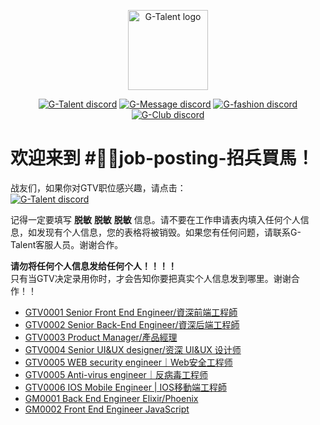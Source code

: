 <p align="center">
    <img width="128" src="https://cdn.discordapp.com/icons/722949830200000574/9a27cf49917a67376ba4ac5b29c5265c.png?size=128" alt="G-Talent logo">
</p>
<p align="center">
      <a href="https://discord.com/channels/722949830200000574/"><img src="https://img.shields.io/badge/discord-join-black" alt="G-Talent discord"></a>
      <a href="https://discord.com/channels/730052930547482686/"><img src="https://img.shields.io/badge/discord-G_Message-green" alt="G-Message discord"></a>
      <a href="https://discord.com/channels/731732731565703279/"><img src="https://img.shields.io/badge/discord-G_Fashion-blue" alt="G-fashion discord"></a>
      <a href="https://discord.com/channels/731732762708672602/"><img src="https://img.shields.io/badge/discord-G_Club-yellow" alt="G-Club discord"></a>
</p>

# 欢迎来到 #🐎🐎job-posting-招兵買馬！

战友们，如果你对GTV职位感兴趣，请点击：   
<a href="https://discord.com/channels/722949830200000574/723334876027289601"><img src="https://img.shields.io/badge/discord-apply--for--job-green?logo=discord&style=for-the-badge" alt="G-Talent discord"></a>   
  
记得一定要填写 **脱敏** **脱敏** **脱敏** 信息。请不要在工作申请表内填入任何个人信息，如发现有个人信息，您的表格将被销毁。如果您有任何问题，请联系G-Talent客服人员。谢谢合作。
   
**请勿将任何个人信息发给任何个人！！！！**   
只有当GTV决定录用你时，才会告知你要把真实个人信息发到哪里。谢谢合作！！
         
- [GTV0001 Senior Front End Engineer/資深前端工程師](https://github.com/gtalent-community/jobs/tree/master/jobs/Senior_Front_End_Engineer_GTV0001.md)   
- [GTV0002 Senior Back-End Engineer/資深后端工程師](https://github.com/gtalent-community/jobs/tree/master/jobs/Senior_Back_End_Engineer_GTV0002.md)  
- [GTV0003 Product Manager/產品經理](https://github.com/gtalent-community/jobs/tree/master/jobs/Product_Manager_GTV0003.md)  
- [GTV0004 Senior UI&UX designer/资深 UI&UX 设计师](https://github.com/gtalent-community/jobs/tree/master/jobs/Senior_UIUX_designer_GTV0004.md)  
- [GTV0005 WEB security engineer｜Web安全⼯程师](https://github.com/gtalent-community/jobs/tree/master/jobs/WEB_Secturity_Engineer_GTV0005.md)  
- [GTV0005 Anti-virus engineer｜反病毒⼯程师](https://github.com/gtalent-community/jobs/tree/master/jobs/WEB_Anti_virus_Engineer_GTV0005.md)  
- [GTV0006 IOS Mobile Engineer | IOS移動端⼯程師](https://github.com/gtalent-community/jobs/tree/master/jobs/IOS_Mobile_Engineer_GTV0006.md)  
- [GM0001 Back End Engineer Elixir/Phoenix](https://github.com/gtalent-community/jobs/tree/master/jobs/Back_End_Engineer_Elixir_Phoenix_GM0001.md)
- [GM0002 Front End Engineer JavaScript](https://github.com/gtalent-community/jobs/tree/master/jobs/Front_End_Engineer_JavaScript_GM0002.md)